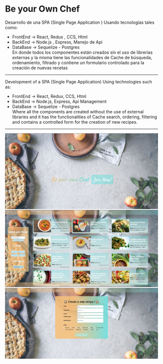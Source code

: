 <h1>Be your Own Chef</h1>

Desarrollo de una SPA (Single Page Application )
Usando tecnologías tales como:

- FrontEnd -> React, Redux , CCS, Html
- BackEnd -> Node.js , Express, Manejo de Api
- DataBase -> Sequelize - Postgres<br>
  En donde todos los componentes están creados sin el uso de librerías externas y la misma tiene las funcionalidades de Cache de búsqueda, ordenamiento, filtrado y contiene un formulario controlado para la creación de nuevas recetas

<hr>

Development of a SPA (Single Page Application)
Using technologies such as:

- FrontEnd -> React, Redux, CCS, Html
- BackEnd -> Node.js, Express, Api Management
- DataBase -> Sequelize - Postgres<br>
Where all the components are created without the use of external libraries and it has the functionalities of Cache search, ordering, filtering and contains a controlled form for the creation of new recipes.
<hr>
<img src='./img/foto0.JPG'>
<img src='./img/Foto1.JPG'>
<img src='./img/Foto2.JPG'>
